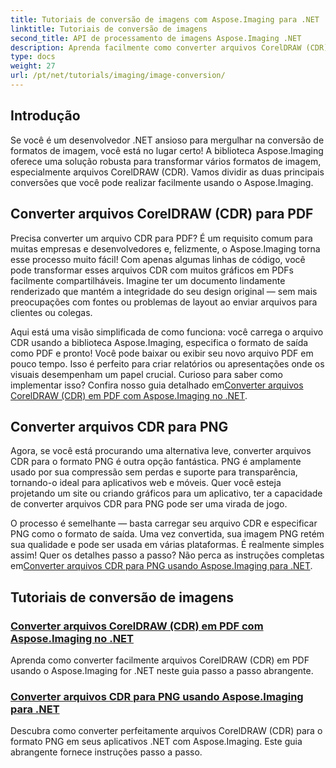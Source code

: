 ```yaml
---
title: Tutoriais de conversão de imagens com Aspose.Imaging para .NET
linktitle: Tutoriais de conversão de imagens
second_title: API de processamento de imagens Aspose.Imaging .NET
description: Aprenda facilmente como converter arquivos CorelDRAW (CDR) para PDF e PNG com tutoriais abrangentes do Aspose.Imaging personalizados para desenvolvedores .NET.
type: docs
weight: 27
url: /pt/net/tutorials/imaging/image-conversion/
---
```

## Introdução

Se você é um desenvolvedor .NET ansioso para mergulhar na conversão de formatos de imagem, você está no lugar certo! A biblioteca Aspose.Imaging oferece uma solução robusta para transformar vários formatos de imagem, especialmente arquivos CorelDRAW (CDR). Vamos dividir as duas principais conversões que você pode realizar facilmente usando o Aspose.Imaging.

## Converter arquivos CorelDRAW (CDR) para PDF

Precisa converter um arquivo CDR para PDF? É um requisito comum para muitas empresas e desenvolvedores e, felizmente, o Aspose.Imaging torna esse processo muito fácil! Com apenas algumas linhas de código, você pode transformar esses arquivos CDR com muitos gráficos em PDFs facilmente compartilháveis. Imagine ter um documento lindamente renderizado que mantém a integridade do seu design original — sem mais preocupações com fontes ou problemas de layout ao enviar arquivos para clientes ou colegas. 

 Aqui está uma visão simplificada de como funciona: você carrega o arquivo CDR usando a biblioteca Aspose.Imaging, especifica o formato de saída como PDF e pronto! Você pode baixar ou exibir seu novo arquivo PDF em pouco tempo. Isso é perfeito para criar relatórios ou apresentações onde os visuais desempenham um papel crucial. Curioso para saber como implementar isso? Confira nosso guia detalhado em[Converter arquivos CorelDRAW (CDR) em PDF com Aspose.Imaging no .NET](./convert-cdr-files-to-pdf/).

## Converter arquivos CDR para PNG

Agora, se você está procurando uma alternativa leve, converter arquivos CDR para o formato PNG é outra opção fantástica. PNG é amplamente usado por sua compressão sem perdas e suporte para transparência, tornando-o ideal para aplicativos web e móveis. Quer você esteja projetando um site ou criando gráficos para um aplicativo, ter a capacidade de converter arquivos CDR para PNG pode ser uma virada de jogo.

 O processo é semelhante — basta carregar seu arquivo CDR e especificar PNG como o formato de saída. Uma vez convertida, sua imagem PNG retém sua qualidade e pode ser usada em várias plataformas. É realmente simples assim! Quer os detalhes passo a passo? Não perca as instruções completas em[Converter arquivos CDR para PNG usando Aspose.Imaging para .NET](./convert-cdr-files-to-png/).

## Tutoriais de conversão de imagens
### [Converter arquivos CorelDRAW (CDR) em PDF com Aspose.Imaging no .NET](./convert-cdr-files-to-pdf/)
Aprenda como converter facilmente arquivos CorelDRAW (CDR) em PDF usando o Aspose.Imaging for .NET neste guia passo a passo abrangente.
### [Converter arquivos CDR para PNG usando Aspose.Imaging para .NET](./convert-cdr-files-to-png/)
Descubra como converter perfeitamente arquivos CorelDRAW (CDR) para o formato PNG em seus aplicativos .NET com Aspose.Imaging. Este guia abrangente fornece instruções passo a passo.